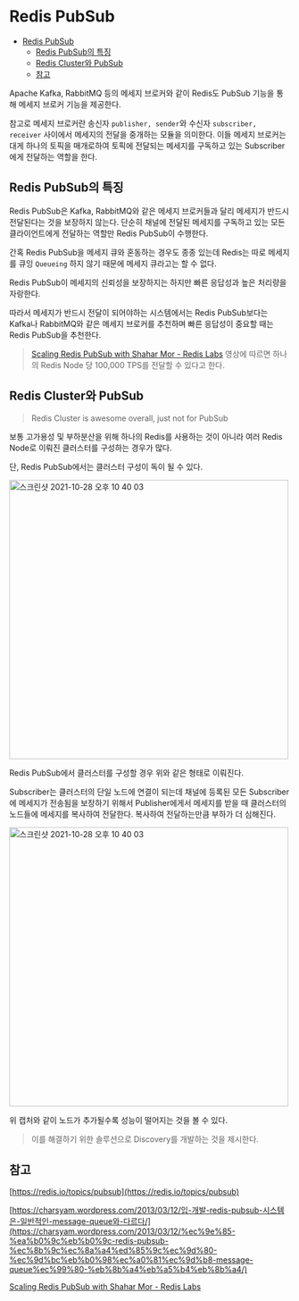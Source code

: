# Redis PubSub

- [Redis PubSub](#redis-pubsub)
  - [Redis PubSub의 특징](#redis-pubsub의-특징)
  - [Redis Cluster와 PubSub](#redis-cluster와-pubsub)
  - [참고](#참고)

Apache Kafka, RabbitMQ 등의 메세지 브로커와 같이 Redis도 PubSub 기능을 통해 메세지 브로커 기능을 제공한다.

참고로 메세지 브로커란 송신자 `publisher, sender`와 수신자 `subscriber, receiver` 사이에서 메세지의 전달을 중개하는 모듈을 의미한다. 이들 메세지 브로커는 대게 하나의 토픽을 매개로하여 토픽에 전달되는 메세지를 구독하고 있는 Subscriber에게 전달하는 역할을 한다.

## Redis PubSub의 특징

Redis PubSub은 Kafka, RabbitMQ와 같은 메세지 브로커들과 달리 메세지가 반드시 전달된다는 것을 보장하지 않는다. 단순히 채널에 전달된 메세지를 구독하고 있는 모든 클라이언트에게 전달하는 역할만 Redis PubSub이 수행한다.

간혹 Redis PubSub을 메세지 큐와 혼동하는 경우도 종종 있는데 Redis는 따로 메세지를 큐잉 `Queueing` 하지 않기 때문에 메세지 큐라고는 할 수 없다.

Redis PubSub이 메세지의 신뢰성을 보장하지는 하지만 빠른 응답성과 높은 처리량을 자랑한다.

따라서 메세지가 반드시 전달이 되어야하는 시스템에서는 Redis PubSub보다는 Kafka나 RabbitMQ와 같은 메세지 브로커를 추천하며 빠른 응답성이 중요할 때는 Redis PubSub을 추천한다.

> [Scaling Redis PubSub with Shahar Mor - Redis Labs](https://www.youtube.com/watch?v=6G22a5Iooqk) 영상에 따르면 하나의 Redis Node 당 100,000 TPS를 전달할 수 있다고 한다.

## Redis Cluster와 PubSub

> Redis Cluster is awesome overall, just not for PubSub

보통 고가용성 및 부하분산을 위해 하나의 Redis를 사용하는 것이 아니라 여러 Redis Node로 이뤄진 클러스터를 구성하는 경우가 많다.

단, Redis PubSub에서는 클러스터 구성이 독이 될 수 있다.

<img width="500" alt="스크린샷 2021-10-28 오후 10 40 03" src="https://user-images.githubusercontent.com/30178507/139269176-55753b84-965f-4946-9d24-99a65d053e58.png">

Redis PubSub에서 클러스터를 구성할 경우 위와 같은 형태로 이뤄진다.

Subscriber는 클러스터의 단일 노드에 연결이 되는데 채널에 등록된 모든 Subscriber에 메세지가 전송됨을 보장하기 위해서 Publisher에게서 메세지를 받을 때 클러스터의 노드들에 메세지를 복사하여 전달한다. 복사하여 전달하는만큼 부하가 더 심해진다.

<img width="500" alt="스크린샷 2021-10-28 오후 10 40 03" src="https://user-images.githubusercontent.com/30178507/139267858-56565671-9ffb-4b52-a3a6-90185647dc5b.png">

위 캡처와 같이 노드가 추가될수록 성능이 떨어지는 것을 볼 수 있다.

> 이를 해결하기 위한 솔루션으로 Discovery를 개발하는 것을 제시한다.

## 참고

[https://redis.io/topics/pubsub](https://redis.io/topics/pubsub)

[https://charsyam.wordpress.com/2013/03/12/입-개발-redis-pubsub-시스템은-일반적인-message-queue와-다르다/](https://charsyam.wordpress.com/2013/03/12/%ec%9e%85-%ea%b0%9c%eb%b0%9c-redis-pubsub-%ec%8b%9c%ec%8a%a4%ed%85%9c%ec%9d%80-%ec%9d%bc%eb%b0%98%ec%a0%81%ec%9d%b8-message-queue%ec%99%80-%eb%8b%a4%eb%a5%b4%eb%8b%a4/)

[Scaling Redis PubSub with Shahar Mor - Redis Labs](https://www.youtube.com/watch?v=6G22a5Iooqk)